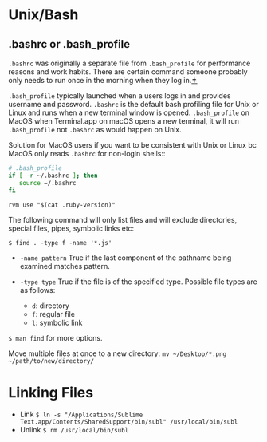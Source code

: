 # Unix/Bash

## .bashrc or .bash_profile

`.bashrc` was originally a separate file from `.bash_profile` for performance reasons and work habits. There are certain command someone probably only needs to run once in the morning when they log in.[✝](http://mywiki.wooledge.org/DotFiles)

`.bash_profile` typically launched when a users logs in and provides username and password. 
`.bashrc` is the default bash profiling file for Unix or Linux and runs when a new terminal window is opened.
`.bash_profile` on MacOS when Terminal.app on macOS opens a new terminal, it will run `.bash_profile` not `.bashrc` as would happen on Unix.

Solution for MacOS users if you want to be consistent with Unix or Linux bc MacOS only reads `.bashrc` for non-login shells::
```bash
# .bash_profile
if [ -r ~/.bashrc ]; then
   source ~/.bashrc
fi
```

`rvm use "$(cat .ruby-version)"`

The following command will only list files and will exclude directories, special files, pipes, symbolic links etc:

`$ find . -type f -name '*.js'`

* `-name pattern` True if the last component of the pathname being examined matches pattern.

* `-type type` True if the file is of the specified type.  Possible file types are as follows:
  - `d`: directory
  - `f`: regular file
  - `l`: symbolic link

`$ man find` for more options.

Move multiple files at once to a new directory:
`mv ~/Desktop/*.png ~/path/to/new/directory/`

# Linking Files

* Link `$ ln -s "/Applications/Sublime Text.app/Contents/SharedSupport/bin/subl" /usr/local/bin/subl`
* Unlink `$ rm /usr/local/bin/subl`